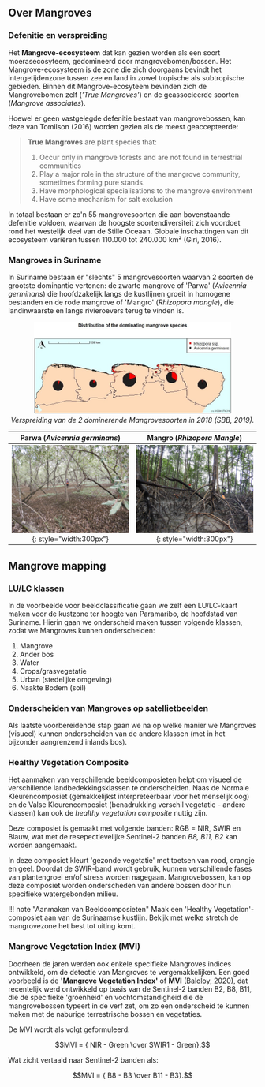## Over Mangroves

### Defenitie en verspreiding
Het **Mangrove-ecosysteem** dat kan gezien worden als een soort moerasecosyteem, gedomineerd door mangrovebomen/bossen. Het Mangrove-ecosysteem is de zone die zich doorgaans bevindt het intergetijdenzone tussen zee en land in zowel tropische als subtropische gebieden. Binnen dit Mangrove-ecosyteem bevinden zich de Mangrovebomen zelf (*'True Mangroves'*) en de geassocieerde soorten (*Mangrove associates*).
  
Hoewel er geen vastgelegde defenitie bestaat van mangrovebossen, kan deze van Tomilson (2016) worden gezien als de meest geaccepteerde:

> **True Mangroves** are plant species that:  
> 1. Occur only in mangrove forests and are not found in terrestrial communities  
> 2. Play a major role in the structure of the mangrove community, sometimes forming pure stands.  
> 3. Have morphological specialisations to the mangrove environment  
> 4. Have some mechanism for salt exclusion  

In totaal bestaan er zo'n 55 mangrovesoorten die aan bovenstaande defenitie voldoen, waarvan de hoogste soortendiversiteit zich voordoet rond het westelijk deel van de Stille Oceaan. Globale inschattingen van dit ecosysteem variëren tussen 110.000 tot 240.000 km² (Giri, 2016). 


### Mangroves in Suriname

In Suriname bestaan er "slechts" 5 mangrovesoorten waarvan 2 soorten de grootste dominantie vertonen: de zwarte mangrove of 'Parwa' (*Avicennia germinans*) die hoofdzakelijk langs de kustlijnen groeit in homogene bestanden en de rode mangrove of 'Mangro' (*Rhizopora mangle*), die landinwaarste en langs rivieroevers terug te vinden is.

<p align="center">
<img src="images/Mangrove_distribution.jpg" width=400>  <br>
 <em> Verspreiding van de 2 dominerende Mangrovesoorten in 2018 (SBB, 2019). </em> 
</p>


|    Parwa (*Avicennia germinans*)      |   Mangro (*Rhizopora Mangle*)|
|:------------------------------:|:--------------------------------:|
|![](images/Parwa_Suriname.jpg){: style="width:300px"}  |  ![](images/Mangro_Suriname.jpg){: style="width:300px"}|

## Mangrove mapping

### LU/LC klassen

In de voorbeelde voor beeldclassificatie gaan we zelf een LU/LC-kaart maken voor de kustzone ter hoogte van Paramaribo, de hoofdstad van Suriname. Hierin gaan we onderscheid maken tussen volgende klassen, zodat we Mangroves kunnen onderscheiden:

  1. Mangrove
  2. Ander bos
  3. Water
  4. Crops/grasvegetatie
  5. Urban (stedelijke omgeving)
  6. Naakte Bodem (soil)

### Onderscheiden van Mangroves op satellietbeelden

Als laatste voorbereidende stap gaan we na op welke manier we Mangroves (visueel) kunnen onderscheiden van de andere klassen (met in het bijzonder aangrenzend inlands bos). 

### Healthy Vegetation Composite

Het aanmaken van verschillende beeldcomposieten helpt om visueel de verschillende landbedekkingsklassen te onderscheiden. Naas de Normale Kleurencomposiet (gemakkelijkst interpreteerbaar voor het menselijk oog) en de Valse Kleurencomposiet (benadrukking verschil vegetatie - andere klassen) kan ook de *healthy vegetation composite* nuttig zijn.

Deze composiet is gemaakt met volgende banden: RGB = NIR, SWIR en Blauw, wat met de resepectievelijke Sentinel-2 banden *B8, B11, B2* kan worden aangemaakt. 

In deze composiet kleurt 'gezonde vegetatie' met toetsen van rood, orangje en geel. Doordat de SWIR-band wordt gebruik, kunnen verschillende fases van plantengroei en/of stress worden nagegaan. Mangrovebossen, kan op deze composiet worden onderscheden van andere bossen door hun specifieke watergebonden milieu.

!!! note "Aanmaken van Beeldcomposieten"
    Maak een 'Healthy Vegetation'-composiet aan van de Surinaamse kustlijn. Bekijk met welke stretch de mangrovezone het best tot uiting komt.

### Mangrove Vegetation Index (MVI)

Doorheen de jaren werden ook enkele specifieke Mangroves indices ontwikkeld, om de detectie van Mangroves te vergemakkelijken. Een goed voorbeeld is de **'Mangrove Vegetation Index'** of **MVI** ([Baloloy, 2020](https://www.sciencedirect.com/science/article/abs/pii/S0924271620301519)), dat recentelijk werd ontwikkeld op basis van de Sentinel-2 banden B2, B8, B11, die de specifieke 'groenheid' en vochtomstandigheid die de mangrovebossen typeert in de verf zet, om zo een onderscheid te kunnen maken met de naburige terrestrische bossen en vegetaties.

De MVI wordt als volgt geformuleerd:

$$MVI = { NIR - Green \over SWIR1 - Green}.$$

Wat zicht vertaald naar Sentinel-2 banden als:

$$MVI = { B8 - B3 \over B11 - B3}.$$